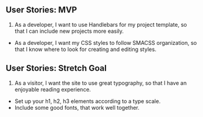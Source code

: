 ## User Stories: MVP
1. As a developer, I want to use Handlebars for my project template, so that I can include new projects more easily.
- As a developer, I want my CSS styles to follow SMACSS organization, so that I know where to look for creating and editing styles.

## User Stories: Stretch Goal
1. As a visitor, I want the site to use great typography, so that I have an enjoyable reading experience.
  - Set up your h1, h2, h3 elements according to a type scale.
  - Include some good fonts, that work well together.
